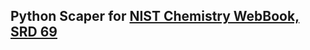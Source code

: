 
## Python Scaper for [NIST Chemistry WebBook, SRD 69](https://webbook.nist.gov/cgi/cbook.cgi?Value=1%2C130&VType=MW&Formula=&AllowExtra=on&Units=SI&cIR=on)

